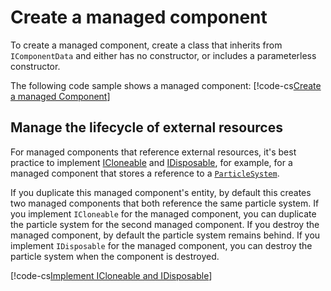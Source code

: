 # Create a managed component

To create a managed component, create a class that inherits from `IComponentData` and either has no constructor, or includes a parameterless constructor.

The following code sample shows a managed component:
[!code-cs[Create a managed Component](../DocCodeSamples.Tests/CreateComponentExamples.cs#managed)]

## Manage the lifecycle of external resources

For managed components that reference external resources, it's best practice to implement [ICloneable](https://docs.microsoft.com/en-us/dotnet/api/system.icloneable) and [IDisposable](https://docs.microsoft.com/en-us/dotnet/api/system.idisposable), for example, for a managed component that stores a reference to a [`ParticleSystem`](https://docs.unity3d.com/Manual/class-ParticleSystem.html). 

If you duplicate this managed component's entity, by default this creates two managed components that both reference the same particle system. If you implement `ICloneable` for the managed component, you can duplicate the particle system for the second managed component. If you destroy the managed component, by default the particle system remains behind. If you implement `IDisposable` for the managed component, you can destroy the particle system when the component is destroyed.

[!code-cs[Implement ICloneable and IDisposable](../DocCodeSamples.Tests/GeneralComponentExamples.cs#managed-component-external-resource)]